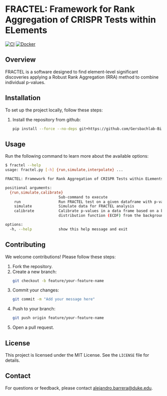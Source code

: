 # FRACTEL: Framework for Rank Aggregation of CRISPR Tests within ELements
[![CI](https://github.com/Gersbachlab-Bioinformatics/FRACTEL/actions/workflows/ci.yml/badge.svg)](https://github.com/Gersbachlab-Bioinformatics/FRACTEL/actions/workflows/ci.yml)
[![Docker](https://github.com/Gersbachlab-Bioinformatics/FRACTEL/actions/workflows/docker-publish.yml/badge.svg)](https://github.com/Gersbachlab-Bioinformatics/FRACTEL/actions/workflows/docker-publish.yml)
## Overview

FRACTEL is a software designed to find element-level significant discoveries applying a Robust Rank Aggregation (RRA) method to combine individual p-values.

## Installation

To set up the project locally, follow these steps:

1. Install the repository from github:
    ```bash
    pip install --force --no-deps git+https://github.com/Gersbachlab-Bioinformatics/FRACTEL
    ```

## Usage

Run the following command to learn more about the available options:
```bash
$ fractel --help
usage: fractel.py [-h] {run,simulate,interpolate} ...

FRACTEL: Framework for Rank Aggregation of CRISPR Tests within ELements

positional arguments:
  {run,simulate,calibrate}
                        Sub-command to execute
    run                 Run FRACTEL test on a given dataframe with p-values of grouped elements
    simulate            Simulate data for FRACTEL analysis
    calibrate           Calibrate p-values in a data frame based on a background distribution. Currently, the calibration is done by adjusting an empirical cumulative
                        distribution function (ECDF) from the background/reference set and evaluating the observed p-values against it.

options:
  -h, --help            show this help message and exit
```

## Contributing

We welcome contributions! Please follow these steps:

1. Fork the repository.
2. Create a new branch:
    ```bash
    git checkout -b feature/your-feature-name
    ```
3. Commit your changes:
    ```bash
    git commit -m "Add your message here"
    ```
4. Push to your branch:
    ```bash
    git push origin feature/your-feature-name
    ```
5. Open a pull request.

## License

This project is licensed under the MIT License. See the `LICENSE` file for details.

## Contact

For questions or feedback, please contact alejandro.barrera@duke.edu.
